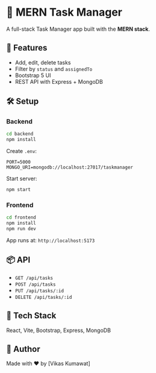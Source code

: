 # 📝 MERN Task Manager

A full-stack Task Manager app built with the **MERN stack**.

## 🚀 Features

* Add, edit, delete tasks
* Filter by `status` and `assignedTo`
* Bootstrap 5 UI
* REST API with Express + MongoDB

## 🛠️ Setup

### Backend

```bash
cd backend
npm install
```

Create `.env`:

```env
PORT=5000
MONGO_URI=mongodb://localhost:27017/taskmanager
```

Start server:

```bash
npm start
```

### Frontend

```bash
cd frontend
npm install
npm run dev
```

App runs at: `http://localhost:5173`

## 📦 API

* `GET /api/tasks`
* `POST /api/tasks`
* `PUT /api/tasks/:id`
* `DELETE /api/tasks/:id`

## 📁 Tech Stack

React, Vite, Bootstrap, Express, MongoDB

## 👤 Author

Made with ❤️ by \[Vikas Kumawat]
